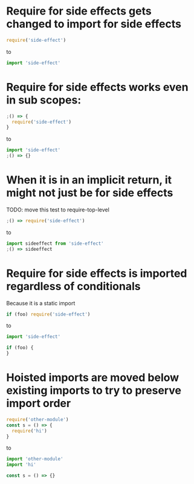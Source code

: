 # Require for side effects gets changed to import for side effects

```js
require('side-effect')
```

to

```js
import 'side-effect'
```

# Require for side effects works even in sub scopes:

```js
;() => {
  require('side-effect')
}
```

to

```js
import 'side-effect'
;() => {}
```

# When it is in an implicit return, it might not just be for side effects

TODO: move this test to require-top-level

```js
;() => require('side-effect')
```

to

```js
import sideeffect from 'side-effect'
;() => sideeffect
```

# Require for side effects is imported regardless of conditionals

Because it is a static import

```js
if (foo) require('side-effect')
```

to

```js
import 'side-effect'

if (foo) {
}
```

# Hoisted imports are moved below existing imports to try to preserve import order

```js
require('other-module')
const s = () => {
  require('hi')
}
```

to

```js
import 'other-module'
import 'hi'

const s = () => {}
```
